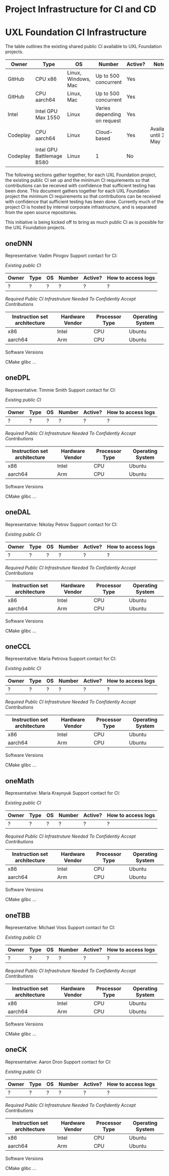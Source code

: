 # Project Infrastructure for CI and CD

UXL Foundation CI Infrastructure
================================

The table outlines the existing shared public CI available to UXL Foundation projects.

| Owner | Type | OS | Number | Active? | Notes |
| --- | --- | --- | --- | --- | --- |
| GitHub | CPU x86 | Linux, Windows, Mac | Up to 500 concurrent | Yes | |
| GitHub | CPU aarch64 | Linux, Mac | Up to 500 concurrent | Yes | |
| Intel | Intel GPU Max 1550 | Linux | Varies depending on request | Yes | |
| Codeplay | CPU aarch64 | Linux | Cloud-based | Yes | Available until 31 May |
| Codeplay | Intel GPU Battlemage B580 | Linux | 1 | No | |

The following sections gather together, for each UXL Foundation project, the existing public CI set up and the minimum CI requirements so that contributions can be received with confidence that sufficient testing has been done.
This document gathers together for each UXL Foundation project the minimum CI requirements so that contributions can be received with confidence that sufficient testing has been done.
Currently much of the project CI is hosted by internal corporate infrastructure, and is separated from the open source repositories.

This initiative is being kicked off to bring as much public CI as is possible for the UXL Foundation projects.

oneDNN 
------

Representative: Vadim Pirogov
Support contact for CI:

*Existing public CI*

| Owner | Type | OS | Number | Active? | How to access logs |
| --- | --- | --- | --- | --- | --- |
| ? | ? | ? | ? | ? | ? |

*Required Public CI Infrastruture Needed To Confidently Accept Contributions*

| Instruction set architecture | Hardware Vendor | Processor Type | Operating System | 
| --- | --- | --- | --- |
| x86 | Intel | CPU | Ubuntu |
| aarch64 | Arm | CPU | Ubuntu |

Software Versions

CMake
glibc
...

oneDPL 
------

Representative: Timmie Smith
Support contact for CI:

*Existing public CI*

| Owner | Type | OS | Number | Active? | How to access logs |
| --- | --- | --- | --- | --- | --- |
| ? | ? | ? | ? | ? | ? |

*Required Public CI Infrastruture Needed To Confidently Accept Contributions*

| Instruction set architecture | Hardware Vendor | Processor Type | Operating System | 
| --- | --- | --- | --- |
| x86 | Intel | CPU | Ubuntu |
| aarch64 | Arm | CPU | Ubuntu |

Software Versions

CMake
glibc
...

oneDAL 
------

Representative: Nikolay Petrov
Support contact for CI:

*Existing public CI*

| Owner | Type | OS | Number | Active? | How to access logs |
| --- | --- | --- | --- | --- | --- |
| ? | ? | ? | ? | ? | ? |

*Required Public CI Infrastruture Needed To Confidently Accept Contributions*

| Instruction set architecture | Hardware Vendor | Processor Type | Operating System | 
| --- | --- | --- | --- |
| x86 | Intel | CPU | Ubuntu |
| aarch64 | Arm | CPU | Ubuntu |

Software Versions

CMake
glibc
...

oneCCL 
------

Representative: Maria Petrova
Support contact for CI:

*Existing public CI*

| Owner | Type | OS | Number | Active? | How to access logs |
| --- | --- | --- | --- | --- | --- |
| ? | ? | ? | ? | ? | ? |

*Required Public CI Infrastruture Needed To Confidently Accept Contributions*

| Instruction set architecture | Hardware Vendor | Processor Type | Operating System | 
| --- | --- | --- | --- |
| x86 | Intel | CPU | Ubuntu |
| aarch64 | Arm | CPU | Ubuntu |

Software Versions

CMake
glibc
...

oneMath
-------

Representative: Maria Kraynyuk
Support contact for CI:

*Existing public CI*

| Owner | Type | OS | Number | Active? | How to access logs |
| --- | --- | --- | --- | --- | --- |
| ? | ? | ? | ? | ? | ? |

*Required Public CI Infrastruture Needed To Confidently Accept Contributions*

| Instruction set architecture | Hardware Vendor | Processor Type | Operating System | 
| --- | --- | --- | --- |
| x86 | Intel | CPU | Ubuntu |
| aarch64 | Arm | CPU | Ubuntu |

Software Versions

CMake
glibc
...

oneTBB 
------

Representative: Michael Voss
Support contact for CI:

*Existing public CI*

| Owner | Type | OS | Number | Active? | How to access logs |
| --- | --- | --- | --- | --- | --- |
| ? | ? | ? | ? | ? | ? |

*Required Public CI Infrastruture Needed To Confidently Accept Contributions*

| Instruction set architecture | Hardware Vendor | Processor Type | Operating System | 
| --- | --- | --- | --- |
| x86 | Intel | CPU | Ubuntu |
| aarch64 | Arm | CPU | Ubuntu |

Software Versions

CMake
glibc
...

oneCK 
-----

Representative: Aaron Dron
Support contact for CI:

*Existing public CI*

| Owner | Type | OS | Number | Active? | How to access logs |
| --- | --- | --- | --- | --- | --- |
| ? | ? | ? | ? | ? | ? |

*Required Public CI Infrastruture Needed To Confidently Accept Contributions*

| Instruction set architecture | Hardware Vendor | Processor Type | Operating System | 
| --- | --- | --- | --- |
| x86 | Intel | CPU | Ubuntu |
| aarch64 | Arm | CPU | Ubuntu |

Software Versions

CMake
glibc
...
